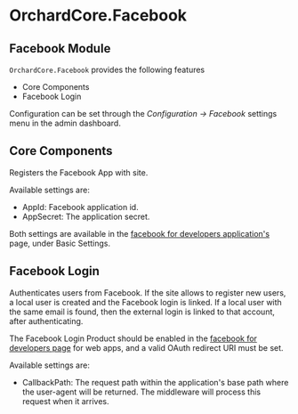 # OrchardCore.Facebook

## Facebook Module
`OrchardCore.Facebook` provides the following features 

- Core Components
- Facebook Login

Configuration can be set through the _Configuration -> Facebook_ settings menu in the admin dashboard.

## Core Components
Registers the Facebook App with site.

Available settings are:

+ AppId: Facebook application id.
+ AppSecret: The application secret.

Both settings are available in the [facebook for developers application's](https://developers.facebook.com/apps) page, under Basic Settings.

## Facebook Login
Authenticates users from Facebook. 
If the site allows to register new users, a local user is created and the Facebook login is linked.
If a local user with the same email is found, then the external login is linked to that account, after authenticating.

The Facebook Login Product should be enabled in the [facebook for developers page](https://developers.facebook.com/apps) for web apps, 
and a valid OAuth redirect URI must be set.

Available settings are:

+ CallbackPath: The request path within the application's base path where the user-agent will be returned. The middleware will process this request when it arrives.
